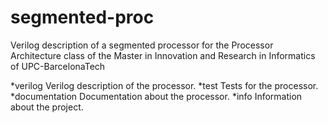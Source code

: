 segmented-proc
==============

Verilog description of a segmented processor for the Processor Architecture class of the Master in Innovation and Research in Informatics of UPC-BarcelonaTech

*verilog		Verilog description of the processor.
*test			Tests for the processor.
*documentation		Documentation about the processor.
*info			Information about the project.
